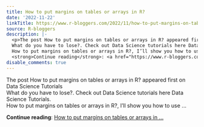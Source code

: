 ```yaml
---
title: How to put margins on tables or arrays in R?
date: '2022-11-22'
linkTitle: https://www.r-bloggers.com/2022/11/how-to-put-margins-on-tables-or-arrays-in-r/
source: R-bloggers
description: |-
  <p>The post How to put margins on tables or arrays in R? appeared first on Data Science Tutorials<br />
  What do you have to lose?. Check out Data Science tutorials here Data Science Tutorials.<br />
  How to put margins on tables or arrays in R?, I’ll show you how to use ...</p>
  <strong>Continue reading</strong>: <a href="https://www.r-bloggers.com/2022/11/how-to-put-margins-on-tables-or-arrays-in-r/">How to put margins on tables or arrays in ...
disable_comments: true
---
```

<p>The post How to put margins on tables or arrays in R? appeared first on Data Science Tutorials<br />
What do you have to lose?. Check out Data Science tutorials here Data Science Tutorials.<br />
How to put margins on tables or arrays in R?, I’ll show you how to use ...</p>
<strong>Continue reading</strong>: <a href="https://www.r-bloggers.com/2022/11/how-to-put-margins-on-tables-or-arrays-in-r/">How to put margins on tables or arrays in ...